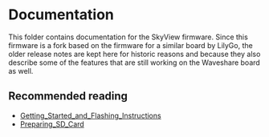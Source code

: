 # Documentation

This folder contains documentation for the SkyView firmware. Since this firmware is a fork based on the firmware for a similar board by LilyGo, the older release notes are kept here for historic reasons and because they also describe some of the features that are still working on the Waveshare board as well.

## Recommended reading

- [Getting_Started_and_Flashing_Instructions](Get_Started_and_Flashing_Instructions.MD)
- [Preparing_SD_Card](Preparing_SD_Card.md)

